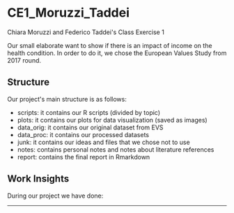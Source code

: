 # CE1_Moruzzi_Taddei
Chiara Moruzzi and Federico Taddei's Class Exercise 1

Our small elaborate want to show if there is an impact of income on the health condition.
In order to do it, we chose the European Values Study from 2017 round.

## Structure
Our project's main structure is as follows:
- scripts: it contains our R scripts (divided by topic)
- plots: it contains our plots for data visualization (saved as images)
- data_orig: it contains our original dataset from EVS
- data_proc: it contains our processed datasets
- junk: it contains our ideas and files that we chose not to use
- notes: contains personal notes and notes about literature references
- report: contains the final report in Rmarkdown

## Work Insights
During our project we have done:
***
